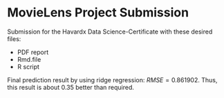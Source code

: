 # MovieLens Project Submission

Submission for the Havardx Data Science-Certificate with these desired files:

* PDF report
* Rmd.file
* R script

Final prediction result by using ridge regression: $RMSE = 0.861902$. Thus, this result is about $0.35%$ better than required.

